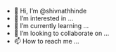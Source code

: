 - 👋 Hi, I’m @shivnathhinde
- 👀 I’m interested in ...
- 🌱 I’m currently learning ...
- 💞️ I’m looking to collaborate on ...
- 📫 How to reach me ...

<!---
shivnathhinde/shivnathhinde is a ✨ special ✨ repository because its `README.md` (this file) appears on your GitHub profile.
You can click the Preview link to take a look at your changes.
--->
